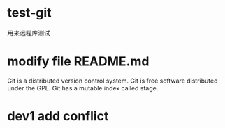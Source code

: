 # test-git
用来远程库测试

# modify file README.md
Git is a distributed version control system.
Git is free software distributed under the GPL.
Git has a mutable index called stage.

# dev1 add conflict